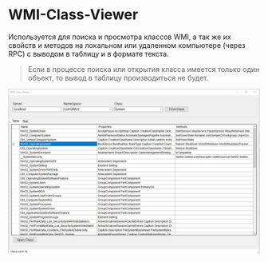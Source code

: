 # WMI-Class-Viewer

Используется для поиска и просмотра классов WMI, а так же их свойств и методов на локальном или удаленном компьютере (через RPC) с выводом в таблицу и в формате текста.

> Если в процессе поиска или открытия класса имеется только один объект, то вывод в таблицу производиться не будет.

![Image alt](https://github.com/Lifailon/WMI-Class-Viewer/blob/rsa/Interface.jpg)
